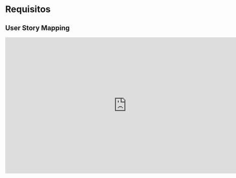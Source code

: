 # Requisitos

## User Story Mapping

<iframe width="768" height="432" src="https://miro.com/app/live-embed/uXjVKCVhBrA=/?moveToViewport=-863,-419,1724,837&embedId=732204234769" frameborder="0" scrolling="no" allow="fullscreen; clipboard-read; clipboard-write" allowfullscreen></iframe>